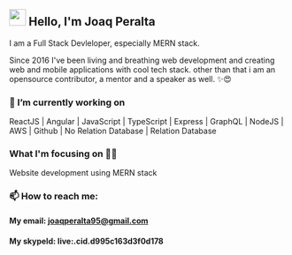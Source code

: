 ## <img src="https://media.giphy.com/media/hvRJCLFzcasrR4ia7z/giphy.gif" width="30px"> Hello, I'm Joaq Peralta

I am a Full Stack Devleloper, especially MERN stack.

Since 2016 I've been living and breathing web development and creating web and mobile applications with cool tech stack. other than that i am an opensource contributor, a mentor and a speaker as well. ✨😍

### 🔭 I’m currently working on

ReactJS | Angular | JavaScript | TypeScript | Express | GraphQL | NodeJS | AWS | Github | No Relation Database | Relation Database
### What I'm focusing on 👨‍💻
Website development using MERN stack

### 📫 How to reach me:
#### My email: joaqperalta95@gmail.com
#### My skypeId: live:.cid.d995c163d3f0d178
